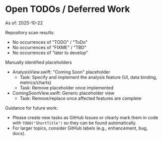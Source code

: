 # Open TODOs / Deferred Work

As of: 2025-10-22

Repository scan results:
- No occurrences of "TODO" / "ToDo"
- No occurrences of "FIXME" / "TBD"
- No occurrences of "later to develop"

Manually identified placeholders
- AnalysisView.swift: "Coming Soon" placeholder
  - Task: Specify and implement the analysis feature (UI, data binding, metrics/charts)
  - Task: Remove placeholder once implemented
- ComingSoonView.swift: Generic placeholder view
  - Task: Remove/replace once affected features are complete

Guidance for future work:
- Please create new tasks as GitHub Issues or clearly mark them in code with `TODO("ShortTitle")` so they can be found automatically.
- For larger topics, consider GitHub labels (e.g., enhancement, bug, docs).
